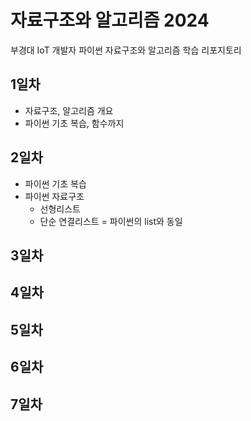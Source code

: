 # 자료구조와 알고리즘 2024
부경대 IoT 개발자 파이썬 자료구조와 알고리즘 학습 리포지토리

## 1일차
- 자료구조, 알고리즘 개요
- 파이썬 기초 복습, 함수까지

## 2일차
- 파이썬 기초 복습
- 파이썬 자료구조
    - 선형리스트
    - 단순 연결리스트 = 파이썬의 list와 동일


## 3일차

## 4일차

## 5일차

## 6일차

## 7일차
